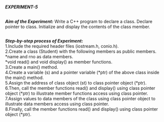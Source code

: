 #
**_EXPERIMENT-5_**
##
**_Aim of the Experiment:_**
Write a C++ program to declare a class. Declare pointer to class. Initialize and display the
contents of the class member. 

##
**_Step-by-step process of Experiment:_**<br/>
1.Include the required header files (iostream.h, conio.h).<br/>
2.Create a class (Student) with the following members as public members.<br/>
  *name and rno as data members.<br/>
  *void read() and void display() as member functions.<br/>
3.Create a main() method.<br/>
4.Create a variable (s) and a pointer variable (*ptr) of the above class inside the main() method.<br/>
5.Assign the address of class object (st) to class pointer object (*ptr).<br/>
6.Then, call the member functions read() and display() using class pointer object (*ptr) to illustrate member functions access using class pointer.<br/>
7.Assign values to data members of the class using class pointer object to illustrate data members access using class pointer.<br/>
8.Finally, call the member functions read() and display() using class pointer object (*ptr).<br/>

